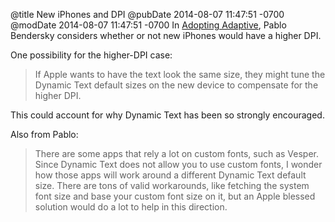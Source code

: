 @title New iPhones and DPI
@pubDate 2014-08-07 11:47:51 -0700
@modDate 2014-08-07 11:47:51 -0700
In <a href="http://pablin.org/2014/08/07/adopting-adaptive/">Adopting Adaptive</a>, Pablo Bendersky considers whether or not new iPhones would have a higher DPI.

One possibility for the higher-DPI case:

>If Apple wants to have the text look the same size, they might tune the Dynamic Text default sizes on the new device to compensate for the higher DPI.

This could account for why Dynamic Text has been so strongly encouraged.

Also from Pablo:

>There are some apps that rely a lot on custom fonts, such as Vesper. Since Dynamic Text does not allow you to use custom fonts, I wonder how those apps will work around a different Dynamic Text default size. There are tons of valid workarounds, like fetching the system font size and base your custom font size on it, but an Apple blessed solution would do a lot to help in this direction.
